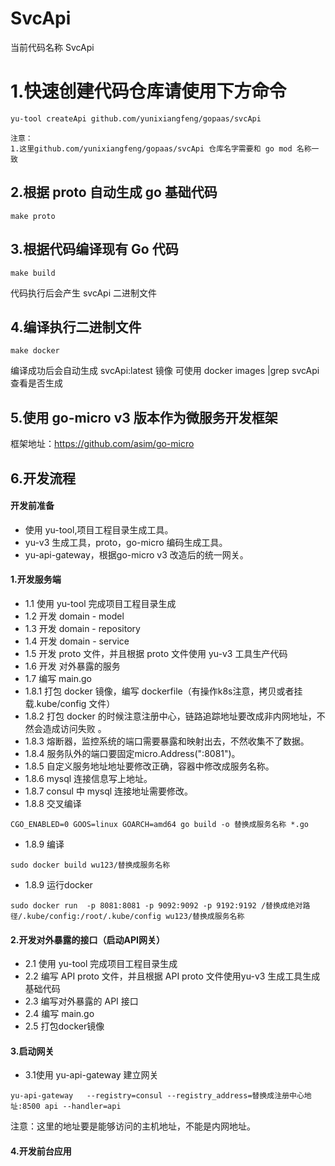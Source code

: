 #  SvcApi
当前代码名称 SvcApi

# 1.快速创建代码仓库请使用下方命令
```
yu-tool createApi github.com/yunixiangfeng/gopaas/svcApi

注意：
1.这里github.com/yunixiangfeng/gopaas/svcApi 仓库名字需要和 go mod 名称一致
```


##  2.根据 proto 自动生成 go 基础代码
```
make proto
```

## 3.根据代码编译现有 Go 代码
```
make build
```
代码执行后会产生 svcApi 二进制文件

## 4.编译执行二进制文件
```
make docker
```
编译成功后会自动生成 svcApi:latest 镜像
可使用 docker images |grep svcApi 查看是否生成

## 5.使用 go-micro v3 版本作为微服务开发框架
框架地址：https://github.com/asim/go-micro

## 6.开发流程
#### 开发前准备
* 使用 yu-tool,项目工程目录生成工具。
* yu-v3 生成工具，proto，go-micro 编码生成工具。
* yu-api-gateway，根据go-micro v3 改造后的统一网关。

#### 1.开发服务端
* 1.1 使用 yu-tool 完成项目工程目录生成
* 1.2 开发 domain - model
* 1.3 开发 domain - repository
* 1.4 开发 domain - service
* 1.5 开发 proto 文件，并且根据 proto 文件使用 yu-v3 工具生产代码
* 1.6 开发 对外暴露的服务
* 1.7 编写 main.go
* 1.8.1 打包 docker 镜像，编写 dockerfile（有操作k8s注意，拷贝或者挂载.kube/config 文件）
* 1.8.2 打包 docker 的时候注意注册中心，链路追踪地址要改成非内网地址，不然会造成访问失败 。
* 1.8.3 熔断器，监控系统的端口需要暴露和映射出去，不然收集不了数据。
* 1.8.4 服务队外的端口要固定micro.Address(":8081")。
* 1.8.5 自定义服务地址地址要修改正确，容器中修改成服务名称。
* 1.8.6 mysql 连接信息写上地址。
* 1.8.7 consul 中 mysql 连接地址需要修改。
* 1.8.8 交叉编译

```
CGO_ENABLED=0 GOOS=linux GOARCH=amd64 go build -o 替换成服务名称 *.go
```
* 1.8.9 编译

```
sudo docker build wu123/替换成服务名称
```
* 1.8.9 运行docker

```
sudo docker run  -p 8081:8081 -p 9092:9092 -p 9192:9192 /替换成绝对路径/.kube/config:/root/.kube/config wu123/替换成服务名称
```

#### 2.开发对外暴露的接口（启动API网关）
* 2.1 使用 yu-tool 完成项目工程目录生成
* 2.2 编写 API proto 文件，并且根据 API proto 文件使用yu-v3 生成工具生成基础代码
* 2.3 编写对外暴露的 API 接口
* 2.4 编写 main.go
* 2.5 打包docker镜像


#### 3.启动网关
* 3.1使用 yu-api-gateway 建立网关

```
yu-api-gateway   --registry=consul --registry_address=替换成注册中心地址:8500 api --handler=api
```
注意：这里的地址要是能够访问的主机地址，不能是内网地址。

#### 4.开发前台应用


       
